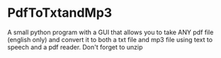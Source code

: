 # PdfToTxtandMp3
A small python program with a GUI that allows you to take ANY pdf file (english only) and convert it to both a txt file and mp3 file using text to speech and a pdf reader.
Don't forget to unzip 
